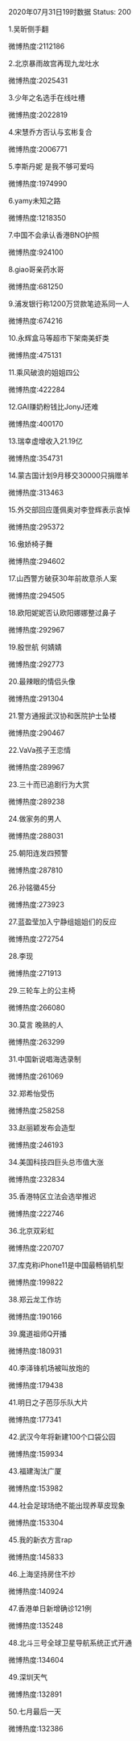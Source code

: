 2020年07月31日19时数据
Status: 200

1.吴昕侧手翻

微博热度:2112186

2.北京暴雨故宫再现九龙吐水

微博热度:2025431

3.少年之名选手在线吐槽

微博热度:2022819

4.宋慧乔方否认与玄彬复合

微博热度:2006771

5.李斯丹妮 是我不够可爱吗

微博热度:1974990

6.yamy未知之路

微博热度:1218350

7.中国不会承认香港BNO护照

微博热度:924100

8.giao哥亲药水哥

微博热度:681250

9.浦发银行称1200万贷款笔迹系同一人

微博热度:674216

10.永辉盒马等超市下架南美虾类

微博热度:475131

11.乘风破浪的姐姐四公

微博热度:422284

12.GAI赚奶粉钱比JonyJ还难

微博热度:400170

13.瑞幸虚增收入21.19亿

微博热度:354731

14.蒙古国计划9月移交30000只捐赠羊

微博热度:313463

15.外交部回应蓬佩奥对李登辉表示哀悼

微博热度:295372

16.傲娇椅子舞

微博热度:294602

17.山西警方破获30年前故意杀人案

微博热度:294505

18.欧阳妮妮否认欧阳娜娜整过鼻子

微博热度:292967

19.殷世航 何婧婧

微博热度:292773

20.最辣眼的情侣头像

微博热度:291304

21.警方通报武汉协和医院护士坠楼

微博热度:290467

22.VaVa孩子王恋情

微博热度:289967

23.三十而已追剧行为大赏

微博热度:289238

24.做家务的男人

微博热度:288031

25.朝阳连发四预警

微博热度:287810

26.孙铭徽45分

微博热度:273923

27.蓝盈莹加入宁静组姐姐们的反应

微博热度:272754

28.李现

微博热度:271913

29.三轮车上的公主椅

微博热度:266080

30.莫言 晚熟的人

微博热度:263299

31.中国新说唱海选录制

微博热度:261069

32.郑希怡受伤

微博热度:258258

33.赵丽颖发布会造型

微博热度:246193

34.美国科技四巨头总市值大涨

微博热度:232834

35.香港特区立法会选举推迟

微博热度:222746

36.北京双彩虹

微博热度:220707

37.库克称iPhone11是中国最畅销机型

微博热度:199822

38.郑云龙工作坊

微博热度:190166

39.魔道祖师Q开播

微博热度:180931

40.李泽锋机场被叫放炮的

微博热度:179438

41.明日之子芭莎乐队大片

微博热度:177341

42.武汉今年将新建100个口袋公园

微博热度:159934

43.福建淘汰广厦

微博热度:153982

44.社会足球场绝不能出现养草皮现象

微博热度:153304

45.我的新衣方言rap

微博热度:145833

46.上海坚持房住不炒

微博热度:140924

47.香港单日新增确诊121例

微博热度:135248

48.北斗三号全球卫星导航系统正式开通

微博热度:134604

49.深圳天气

微博热度:132891

50.七月最后一天

微博热度:132386


